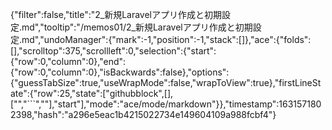 {"filter":false,"title":"2_新規Laravelアプリ作成と初期設定.md","tooltip":"/memos01/2_新規Laravelアプリ作成と初期設定.md","undoManager":{"mark":-1,"position":-1,"stack":[]},"ace":{"folds":[],"scrolltop":375,"scrollleft":0,"selection":{"start":{"row":0,"column":0},"end":{"row":0,"column":0},"isBackwards":false},"options":{"guessTabSize":true,"useWrapMode":false,"wrapToView":true},"firstLineState":{"row":25,"state":["githubblock",[],["","```",""],"start"],"mode":"ace/mode/markdown"}},"timestamp":1631571802398,"hash":"a296e5eac1b4215022734e149604109a988fcbf4"}